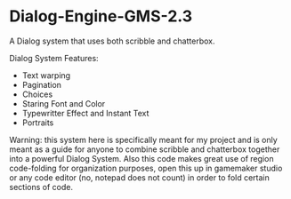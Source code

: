 # Dialog-Engine-GMS-2.3
A Dialog system that uses both scribble and chatterbox.

Dialog System Features:
  
  - Text warping 
  - Pagination
  - Choices
  - Staring Font and Color
  - Typewritter Effect and Instant Text
  - Portraits

Warning: this system here is specifically meant for my project and is only meant as a guide for anyone to combine scribble and chatterbox together into a powerful Dialog System. Also this code makes great use of region code-folding for organization purposes, open this up in gamemaker studio or any code editor (no, notepad does not count) in order to fold certain sections of code.
